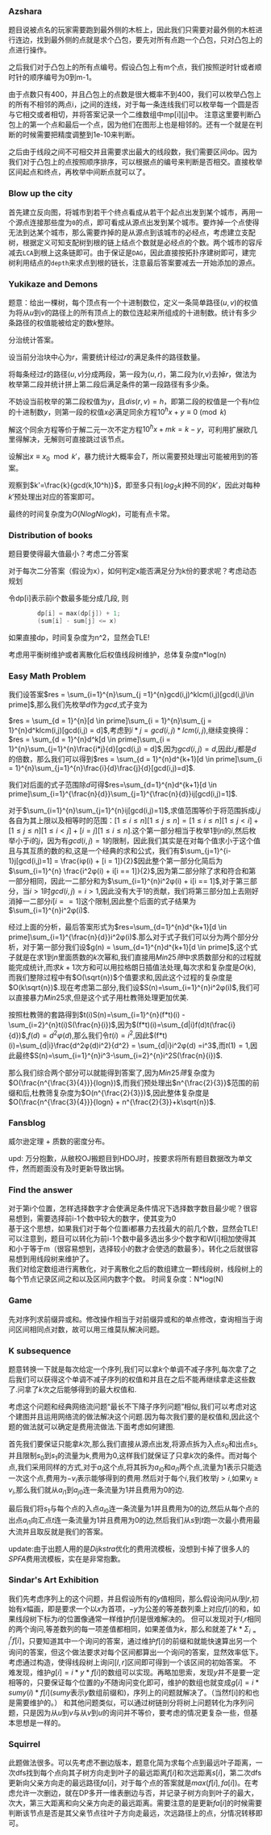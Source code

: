 ### Azshara
题目说被点名的玩家需要跑到最外侧的木桩上，因此我们只需要对最外侧的木桩进行连边，找到最外侧的点就是求个凸包，要先对所有点跑一个凸包，只对凸包上的点进行操作。

之后我们对于凸包上的所有点编号。假设凸包上有m个点，我们按照逆时针或者顺时针的顺序编号为0到m-1。

由于点数只有400，并且凸包上的点数是很大概率不到400，我们可以枚举凸包上的所有不相邻的两点i，j之间的连线，对于每一条连线我们可以枚举每一个圆是否与它相交或者相切，并将答案记录一个二维数组中mp[i][j]中。
注意这里要判断凸包上的第一个点和最后一个点，因为他们在图形上也是相邻的。还有一个就是在判断的时候需要把精度调整到1e-10来判断。

之后由于线段之间不可相交并且需要求出最大的线段数，我们需要区间dp。因为我们对于凸包上的点按照顺序排序，可以根据点的编号来判断是否相交。直接枚举区间起点和终点，再枚举中间断点就可以了。

### Blow up the city
​首先建立反向图，将城市到若干个终点看成从若干个起点出发到某个城市，再用一个源点连接那些度为`0`的点，即可看成从源点出发到某个城市。要炸掉一个点使得无法到达某个城市，那么需要炸掉的是从源点到该城市的必经点，考虑建立支配树，根据定义可知支配树到根的链上结点个数就是必经点的个数。两个城市的容斥减去`LCA`到根上这条链即可。由于保证是`DAG`，因此直接按拓扑序建树即可，建完树利用结点的`depth`来求点到根的链长，注意最后答案要减去一开始添加的源点。

### Yukikaze and Demons

题意：给出一棵树，每个顶点有一个十进制数位，定义一条简单路径$(u,v)$的权值为将从$u$到$v$的路径上的所有顶点上的数位连起来所组成的十进制数。统计有多少条路径的权值能被给定的数$k$整除。

分治统计答案。

设当前分治块中心为$r$，需要统计经过$r$的满足条件的路径数量。

将每条经过$r$的路径$(u,v)$分成两段，第一段为$(u,r)$，第二段为(r,v)去掉$r$，做法为枚举第二段并统计拼上第二段后满足条件的第一段路径有多少条。

不妨设当前枚举的第二段权值为$y$，且$dis(r,v)=h$，即第二段的权值是一个有$h$位的十进制数$y$，则第一段的权值$x$必满足同余方程$10^hx + y \equiv 0 \pmod k$

解这个同余方程等价于解二元一次不定方程$10^hx+mk=k-y$，可利用扩展欧几里得解决，无解则可直接跳过该节点。

设解出$x \equiv x_0 \mod k'$，暴力统计大概率会$T$，所以需要预处理出可能被用到的答案。

观察到$k'=\frac{k}{gcd(k,10^h)}$，即至多只有$\lfloor log_2k \rfloor$种不同的$k'$，因此对每种$k'$预处理出对应的答案即可。

最终的时间复杂度为$O(NlogNlogk)$，可能有点卡常。

### Distribution of books
题目要使得最大值最小？考虑二分答案

对于每次二分答案（假设为x），如何判定x能否满足分为k份的要求呢？考虑动态规划

令dp[i]表示前i个数最多能分成几段, 则
```c++
		dp[i] = max(dp[j]) + 1;
		(sum[i] - sum[j] <= x)
```

如果直接dp，时间复杂度为n^2，显然会TLE!


考虑用平衡树维护或者离散化后权值线段树维护，总体复杂度n*log(n)

### Easy Math Problem
我们设答案$res = \sum_{i=1}^{n}\sum_{j =1}^{n}gcd(i,j)^klcm(i,j)[gcd(i,j)\in prime]​$,那么我们先枚举$d​$作为$gcd​$,式子变为

$res = \sum_{d = 1}^{n}[d \in prime]\sum_{i = 1}^{n}\sum_{j = 1}^{n}d^klcm(i,j)[gcd(i,j) = d]$,考虑到$i * j = gcd(i, j) * lcm(i, j)$,继续变换得：$res = \sum_{d = 1}^{n}d^k[d \in prime]\sum_{i = 1}^{n}\sum_{j=1}^{n}\frac{i*j}{d}[gcd(i,j) = d]$,因为$gcd(i,j) = d$,因此$i$,$j$都是$d$的倍数，那么我们可以得到$res = \sum_{d = 1}^{n}d^{k+1}[d \in prime]\sum_{i = 1}^{n}\sum_{j=1}^{n}\frac{i}{d}\frac{j}{d}[gcd(i,j)=d]$.

我们对后面的式子范围除$d​$可得$res=\sum_{d=1}^{n}d^{k+1}[d \in prime]\sum_{i=1}^{\frac{n}{d}}\sum_{j=1}^{\frac{n}{d}}ij[gcd(i,j)=1]​$.

对于$\sum_{i=1}^{n}\sum_{j=1}^{n}ij[gcd(i,j)=1]​$,求值范围等价于将范围拆成$i​$,$j​$各自为其上限以及相等时的范围：$[1 \leq i \leq n][1 \leq j \leq n] = [1 \leq i \leq n][1 \leq j < i] + [1 \leq j \leq n][1 \leq i < j] + [i = j][1 \leq i \leq n]​$.这个第一部分相当于枚举$1​$到$n​$的$i​$,然后枚举小于$i​$的$j​$，因为有$gcd(i,j)=1​$的限制，因此我们其实是在对每个值求小于这个值且与其互质的数的和,这是一个经典的求和公式，我们有$\sum_{j=1}^{i-1}j[gcd(i,j)=1] = \frac{iφ(i) + [i = 1]}{2}​$因此整个第一部分化简后为$\sum_{i=1}^{n} \frac{i^2φ(i) + i[i == 1]}{2}​$,因为第二部分除了求和符合和第一部分相同，因此一二部分和为$\sum_{i=1}^{n}i^2φ(i) + i[i == 1]​$,对于第三部分，当$i > 1​$时$gcd(i,j) = i > 1​$,因此没有大于1的贡献，我们将第三部分加上去刚好消掉一二部分$i[i == 1]​$这个限制,因此整个后面的式子结果为$\sum_{i=1}^{n}i^2φ(i)​$.

经过上面的分析，最后答案形式为$res=\sum_{d=1}^{n}d^{k+1}[d \in prime]\sum_{i=1}^{\frac{n}{d}}i^2φ(i)​$.那么对于式子我们可以分为两个部分分析，对于第一部分我们设$g(n) = \sum_{d=1}^{n}d^{k+1}[d \in prime]​$,这个式子就是在求$1​$到$n​$里面质数的$k​$次幂和,我们直接用$Min25筛​$中求质数部分和的过程就能完成统计,而求$k+1​$次方和可以用拉格朗日插值法处理,每次求和复杂度是$O(k)​$,而我们整除过程中有$O(\sqrt{n})​$个值要求和,因此这个过程的复杂度是$O(k\sqrt{n})​$.现在考虑第二部分,我们设$S(n)=\sum_{i=1}^{n}i^2φ(i)​$,我们可以直接暴力$Min25​$求,但是这个式子用杜教筛处理更加优美.

按照杜教筛的套路得到$t(i)S(n)=\sum_{i=1}^{n}(f*t)(i) - \sum_{i=2}^{n}t(i)S(\frac{n}{i})$,因为$(f*t)(i)=\sum_{d|i}f(d)t(\frac{i}{d})$,$f(d)=d^2φ(d)$,那么我们令$t(i)=i^2$,因此$(f*t)(i)=\sum_{d|i}\frac{d^2φ(d)i^2}{d^2} = \sum_{d|i}i^2φ(d) =i^3$,而$t(1) =1$,因此最终$S(n)=\sum_{i=1}^{n}i^3-\sum_{i=2}^{n}i^2S(\frac{n}{i})​$.

那么我们综合两个部分可以就能得到答案了,因为$Min25筛$复杂度为$O(\frac{n^{\frac{3}{4}}}{logn})$,而我们预处理出$n^{\frac{2}{3}}$范围的前缀和后,杜教筛复杂度为$O(n^{\frac{2}{3}})$,因此整体复杂度是$O(\frac{n^{\frac{3}{4}}}{logn} + n^{\frac{2}{3}}+k\sqrt{n})​$.


### Fansblog
威尔逊定理 + 质数的密度分布。

upd: 万分抱歉，从敝校OJ搬题目到HDOJ时，按要求将所有题目数据改为单文件，然而题面没有及时更新导致出锅。

### Find the answer
对于第i个位置，怎样选择数字才会使满足条件情况下选择数字数目最少呢？很容易想到，需要选择前i-1个数中较大的数字，使其变为0  
基于这个思想，如果我们对于每个位置i都暴力去找最大的前几个数，显然会TLE!  
可以注意到，题目可以转化为前i-1个数中最多选出多少个数字和W[i]相加使得其和小于等于m（很容易想到，选择较小的数才会使选的数最多）。转化之后就很容易想到用线段树来维护了。  
我们对给定数组进行离散化，对于离散化之后的数组建立一颗线段树，线段树上的每个节点记录区间之和以及区间内数字个数。
时间复杂度：N*log(N)

### Game
先对序列求前缀异或和。修改操作相当于对前缀异或和的单点修改，查询相当于询问区间相同点对数，故可以用三维莫队解决问题。

### K subsequence
题意转换一下就是每次给定一个序列,我们可以拿$k$个单调不减子序列,每次拿了之后我们可以获得这个单调不减子序列的权值和并且在之后不能再继续拿走这些数了.问拿了$k​$次之后能够得到的最大权值和.

考虑这个问题和经典网络流问题“最长不下降子序列问题”相似,我们可以考虑对这个建图并且运用网络流的做法解决这个问题.因为每次我们要的是权值和,因此这个题的做法就可以确定是费用流做法.下面考虑如何建图.

首先我们要保证只能拿$k$次,那么我们直接从源点出发,将源点拆为入点$s_0$和出点$s_1$,并且限制$s_0$到$s_1$的流量为$k$,费用为$0$,这样我们就保证了只拿$k$次的条件。而对每个点,我们采用同样的方式,对于$a_i$这个点,将其拆为$a_{i0}$和$a_{i1}$两个点,流量为$1$表示只能选一次这个点,费用为$-v_i$表示能够得到的费用.然后对于每个$i$,我们枚举$j > i$,如果$v_j \geq v_i$,那么我们就从$a_{i1}$到$a_{j0}$连一条流量为$1$并且费用为$0$的边.

最后我们将$s_1$与每个点的入点$a_{i0}$连一条流量为$1$并且费用为$0$的边,然后从每个点的出点$a_{i1}$向汇点$t$连一条流量为$1$并且费用为$0$的边,然后我们从$s$到$t$跑一次最小费用最大流​并且取反就是我们的答案。

update:由于出题人用的是$Dijkstra$优化的费用流模板，没想到卡掉了很多人的$SPFA$费用流模板，实在是非常抱歉。

### Sindar's Art Exhibition
我们先考虑序列上的这个问题，并且假设所有的$y$值相同，那么假设询问从$l$到$r$,初始有$x$幅画，即是要求一个以$x$为首项，$-y$为公差的等差数列乘上对应$f[i]$的和，如果线段树下标为$i$的位置像通常一样维护$f[i]$是很难解决的。
但可以发现对于$l$,$r$相同的两个询问,等差数列的每一项差值都相同，如果差值为$k$，那么和就差了$k*\Sigma_{i=l}^{r}f[i]$，只要知道其中一个询问的答案，通过维护$f[i]$的前缀和就能快速算出另一个询问的答案，但这个做法要求对每个区间都算出一个询问的答案，显然效率低下。考虑通过构造，使得线段树上询问$[l,r]$区间即可得到一个该区间的初始答案。
不难发现，维护$g[i]=i*y*f[i]$的数组可以实现。再略加思索，发现$y$并不是要一定相等的，只要保证每个位置的$y$不随询问变化即可，维护的数组也就变成$g[i]=i*sumy(i)*f[i]$($sumy$表示$y$数组前缀和)，序列上的问题就解决了。（当然f[i]的和也是需要维护的。）
和其他问题类似，可以通过树链剖分将树上问题转化为序列问题，只是因为从$u$到$v$与从$v$到$u$的询问并不等价，要考虑的情况更复杂一些，但基本思想是一样的。

### Squirrel

此题做法很多。可以先考虑不删边版本，题意化简为求每个点到最远叶子距离，一次dfs找到每个点向其子树方向走到叶子的最远距离$f[i]$和次远距离$s[i]$，第二次dfs更新向父亲方向走的最远路径$fa[i]$，对于每个点的答案就是$max(f[i],fa[i])$。在考虑允许一次删边，就在DP多开一维表删边与否，并记录子树方向到叶子的最大，次大，第三大距离和向父亲方向走的最远距离。需要注意的是更新$fa[i]$的时候需要判断该节点是否是其父亲节点往叶子方向走最远，次远路径上的点，分情况转移即可。



